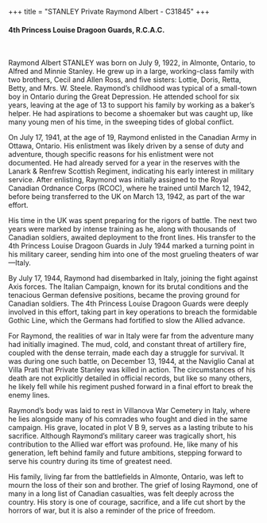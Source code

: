 +++
title = "STANLEY Private Raymond Albert - C31845"
+++

#### 4th Princess Louise Dragoon Guards, R.C.A.C.
<br>


Raymond Albert STANLEY was born on July 9, 1922, in Almonte, Ontario, to Alfred and Minnie Stanley. He grew up in a large, working-class family with two brothers, Cecil and Allen Ross, and five sisters: Lottie, Doris, Retta, Betty, and Mrs. W. Steele. Raymond’s childhood was typical of a small-town boy in Ontario during the Great Depression. 
He attended school for six years, leaving at the age of 13 to support his family by working as a baker’s helper. He had aspirations to become a shoemaker but was caught up, like many young men of his time, in the sweeping tides of global conflict.

On July 17, 1941, at the age of 19, Raymond enlisted in the Canadian Army in Ottawa, Ontario. His enlistment was likely driven by a sense of duty and adventure, though specific reasons for his enlistment were not documented. He had already served for a year in the reserves with the Lanark & Renfrew Scottish Regiment, indicating his early interest in military service. After enlisting, Raymond was initially assigned to the Royal Canadian Ordnance Corps (RCOC), where he trained until March 12, 1942, before being transferred to the UK on March 13, 1942, as part of the war effort.

His time in the UK was spent preparing for the rigors of battle. The next two years were marked by intense training as he, along with thousands of Canadian soldiers, awaited deployment to the front lines. His transfer to the 4th Princess Louise Dragoon Guards in July 1944 marked a turning point in his military career, sending him into one of the most grueling theaters of war—Italy.

By July 17, 1944, Raymond had disembarked in Italy, joining the fight against Axis forces. The Italian Campaign, known for its brutal conditions and the tenacious German defensive positions, became the proving ground for Canadian soldiers. The 4th Princess Louise Dragoon Guards were deeply involved in this effort, taking part in key operations to breach the formidable Gothic Line, which the Germans had fortified to slow the Allied advance.

For Raymond, the realities of war in Italy were far from the adventure many had initially imagined. The mud, cold, and constant threat of artillery fire, coupled with the dense terrain, made each day a struggle for survival. It was during one such battle, on December 13, 1944, at the Naviglio Canal at Villa Prati that Private Stanley was killed in action. The circumstances of his death are not explicitly detailed in official records, but like so many others, he likely fell while his regiment pushed forward in a final effort to break the enemy lines.

Raymond’s body was laid to rest in Villanova War Cemetery in Italy, where he lies alongside many of his comrades who fought and died in the same campaign. His grave, located in plot V B 9, serves as a lasting tribute to his sacrifice. Although Raymond’s military career was tragically short, his contribution to the Allied war effort was profound. He, like many of his generation, left behind family and future ambitions, stepping forward to serve his country during its time of greatest need.

His family, living far from the battlefields in Almonte, Ontario, was left to mourn the loss of their son and brother. The grief of losing Raymond, one of many in a long list of Canadian casualties, was felt deeply across the country. His story is one of courage, sacrifice, and a life cut short by the horrors of war, but it is also a reminder of the price of freedom.
